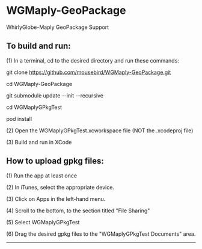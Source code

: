 # WGMaply-GeoPackage
WhirlyGlobe-Maply GeoPackage Support

To build and run:
---

(1) In a terminal, cd to the desired directory and run these commands:

git clone https://github.com/mousebird/WGMaply-GeoPackage.git

cd WGMaply-GeoPackage

git submodule update --init --recursive

cd WGMaplyGPkgTest

pod install

(2) Open the WGMaplyGPkgTest.xcworkspace file (NOT the .xcodeproj file)

(3) Build and run in XCode

How to upload gpkg files:
---
(1) Run the app at least once

(2) In iTunes, select the appropriate device.

(3) Click on Apps in the left-hand menu.

(4) Scroll to the bottom, to the section titled "File Sharing"

(5) Select WGMaplyGPkgTest

(6) Drag the desired gpkg files to the "WGMaplyGPkgTest Documents" area.

---
